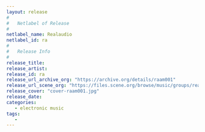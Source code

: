 ```yaml
---
layout: release
#
#   Netlabel of Release
#
netlabel_name: Realaudio
netlabel_id: ra
#
#   Release Info
#
release_title: 
release_artist: 
release_id: ra
release_url_archive_org: "https://archive.org/details/raam001"
release_url_scene_org: "https://files.scene.org/browse/music/groups/realaudio/"
release_cover: "cover-raam001.jpg"
release_date: 
categories:
   - electronic music
tags:
   - 
---
```

